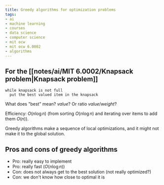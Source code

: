 ```yaml
---
title: Greedy algorithms for optimization problems
tags:
- ai
- machine learning
- courses
- data science
- computer science
- mit ocw
- mit ocw 6.0002
- algorithms
---
```


## For the [[notes/ai/MIT 6.0002/Knapsack problem|Knapsack problem]]

```
while knapsack is not full
  put the best valued item in the knapsack
```

What does "best" mean? $value$? Or ratio $value/weight$?

Efficiency: $O(n \log{n})$ (from sorting $O(n \log{n})$ and iterating over items to add them $O(n)$).

Greedy algorithms make a sequence of local optimizations, and it might not make it to the global solution.

## Pros and cons of greedy algorithms
- Pro: really easy to implement
- Pro: really fast ($O(n \log{n})$)
- Con: does not always get to the best solution (not really optimized?)
- Con: we don't know how close to optimal it is